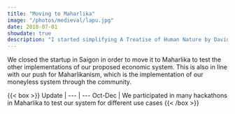 ```yaml
---
title: "Moving to Maharlika"
image: "/photos/medieval/lapu.jpg"
date: 2018-07-01
showdate: true
description: "I started simplifying A Treatise of Human Nature by David Hume"
---
```


We closed the startup in Saigon in order to move it to Maharlika to test the other implementations of our proposed economic system. This is also in line with our push for Maharlikanism, which is the implementation of our moneyless system through the community. 


{{< box >}}
Update | 
--- | ---
Oct-Dec | We participated in many hackathons in Maharlika to test our system for different use cases
{{< /box >}}


